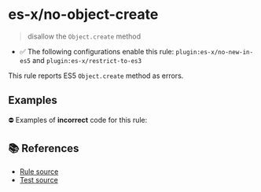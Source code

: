 # es-x/no-object-create
> disallow the `Object.create` method

- ✅ The following configurations enable this rule: `plugin:es-x/no-new-in-es5` and `plugin:es-x/restrict-to-es3`

This rule reports ES5 `Object.create` method as errors.

## Examples

⛔ Examples of **incorrect** code for this rule:

<eslint-playground type="bad" code="/*eslint es-x/no-object-create: error */
Object.create({})
" />

## 📚 References

- [Rule source](https://github.com/ota-meshi/eslint-plugin-es-x/blob/v5.0.0/lib/rules/no-object-create.js)
- [Test source](https://github.com/ota-meshi/eslint-plugin-es-x/blob/v5.0.0/tests/lib/rules/no-object-create.js)
